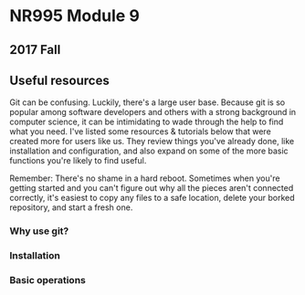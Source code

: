 # NR995 Module 9
## 2017 Fall
## Useful resources

Git can be confusing. Luckily, there's a large user base. Because git is so popular among software developers and others with a strong background in computer science, it can be intimidating to wade through the help to find what you need. I've listed some resources & tutorials below that were created more for users like us. They review things you've already done, like installation and configuration, and also expand on some of the more basic functions you're likely to find useful. 

Remember: There's no shame in a hard reboot. Sometimes when you're getting started and you can't figure out why all the pieces aren't connected correctly, it's easiest to copy any files to a safe location, delete your borked repository, and start a fresh one.

### Why use git?


### Installation


### Basic operations